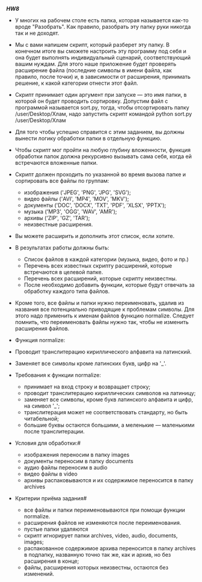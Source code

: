 ***HW8***

* У многих на рабочем столе есть папка, которая называется как-то вроде "Разобрать". Как правило, разобрать эту папку руки никогда так и не доходят.

* Мы с вами напишем скрипт, который разберет эту папку. В конечном итоге вы сможете настроить эту программу под себя и она будет выполнять индивидуальный сценарий, соответствующий вашим нуждам. Для этого наше приложение будет проверять расширение файла (последние символы в имени файла, как правило, после точки) и, в зависимости от расширения, принимать решение, к какой категории отнести этот файл.

* Скрипт принимает один аргумент при запуске — это имя папки, в которой он будет проводить сортировку. Допустим файл с программой называется sort.py, тогда, чтобы отсортировать папку /user/Desktop/Хлам, надо запустить скрипт командой python sort.py /user/Desktop/Хлам

* Для того чтобы успешно справится с этим заданием, вы должны вынести логику обработки папки в отдельную функцию.
* Чтобы скрипт мог пройти на любую глубину вложенности, функция обработки папок должна рекурсивно вызывать сама себя, когда ей встречаются вложенные папки.
* Скрипт должен проходить по указанной во время вызова папке и сортировать все файлы по группам:

  * изображения ('JPEG', 'PNG', 'JPG', 'SVG');
  * видео файлы ('AVI', 'MP4', 'MOV', 'MKV');
  * документы ('DOC', 'DOCX', 'TXT', 'PDF', 'XLSX', 'PPTX');
  * музыка ('MP3', 'OGG', 'WAV', 'AMR');
  * архивы ('ZIP', 'GZ', 'TAR');
  * неизвестные расширения.
* Вы можете расширить и дополнить этот список, если хотите.

* В результатах работы должны быть:

  * Список файлов в каждой категории (музыка, видео, фото и пр.)
  * Перечень всех известных скрипту расширений, которые встречаются в целевой папке.
  * Перечень всех расширений, которые скрипту неизвестны.
  * После необходимо добавить функции, которые будут отвечать за обработку каждого типа файлов.

* Кроме того, все файлы и папки нужно переименовать, удалив из названия все потенциально приводящие к проблемам символы. Для этого надо применить к именам файлов функцию normalize. Следует помнить, что переименовать файлы нужно так, чтобы не изменить расширения файлов.

* Функция normalize:

* Проводит транслитерацию кириллического алфавита на латинский.
* Заменяет все символы кроме латинских букв, цифр на '_'.
* Требования к функции normalize:

  * принимает на вход строку и возвращает строку;
  * проводит транслитерацию кириллических символов на латиницу;
  * заменяет все символы, кроме букв латинского алфавита и цифр, на символ '_';
  * транслитерация может не соответствовать стандарту, но быть читабельной;
  * большие буквы остаются большими, а меленькие — маленькими после транслитерации.
* Условия для обработки:#
  * изображения переносим в папку images
  * документы переносим в папку documents
  * аудио файлы переносим в audio
  * видео файлы в video
  * архивы распаковываются и их содержимое переносится в папку archives
* Критерии приёма задания#
  * все файлы и папки переименовываются при помощи функции normalize.
  * расширения файлов не изменяются после переименования.
  * пустые папки удаляются
  * скрипт игнорирует папки archives, video, audio, documents, images;
  * распакованное содержимое архива переносится в папку archives в подпапку, названную точно так же, как и архив, но без расширения в конце;
  * файлы, расширения которых неизвестны, остаются без изменений.
